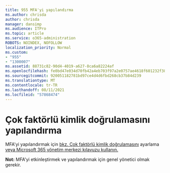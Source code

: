 ```yaml
---
title: 955 MFA'yi yapılandırma
ms.author: chrisda
author: chrisda
manager: dansimp
ms.audience: ITPro
ms.topic: article
ms.service: o365-administration
ROBOTS: NOINDEX, NOFOLLOW
localization_priority: Normal
ms.custom:
- "955"
- "1300007"
ms.assetid: 88731c82-90d4-4019-a627-8ca6a82224af
ms.openlocfilehash: fe0bd47e034d70fb42a4eb703f97a2e0757ae4618f601232f385346954389f86
ms.sourcegitcommit: 920051182781bd97ce4d4d6fbd268cb37b84d239
ms.translationtype: MT
ms.contentlocale: tr-TR
ms.lasthandoff: 08/11/2021
ms.locfileid: "57868474"
---
```

# <a name="configure-multifactor-authentication"></a>Çok faktörlü kimlik doğrulamasını yapılandırma

MFA'yi yapılandırmak için [bkz. Çok faktörlü kimlik doğrulamasını](https://docs.microsoft.com/microsoft-365/admin/security-and-compliance/set-up-multi-factor-authentication) ayarlama [veya Microsoft 365 yönetim merkezi kılavuzu kullanın.](https://admin.microsoft.com/AdminPortal/Home?ref=/modernonboarding/mfasetupguide)

**Not:** MFA'yi etkinleştirmek ve yapılandırmak için genel yönetici olmak gerekir.
